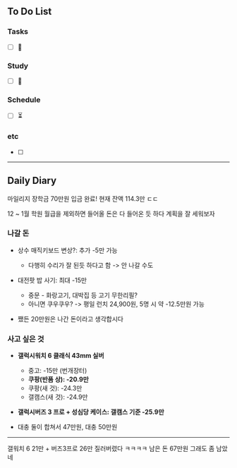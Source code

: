 ## To Do List
### Tasks
- [ ] 📅

### Study
- [ ] 📅 

### Schedule
- [ ] ⏳

### etc
- [ ] 

---
## Daily Diary
마일리지 장학금 70만원 입금 완료!
현재 잔액 114.3만 ㄷㄷ

12 ~ 1월 학원 월급을 제외하면 들어올 돈은 다 들어온 듯 하다
계획을 잘 세워보자

### 나갈 돈
- 상수 매직키보드 변상?: 추가 -5만 가능
	- 다행히 수리가 잘 된듯 하다고 함 -> 안 나갈 수도
- 대전팟 밥 사기: 최대 -15만
	- 중문 - 화랑고기, 대박집 등 고기 무한리필?
	- 아니면 쿠우쿠우? -> 평일 런치 24,900원, 5명 시 약 -12.5만원 가능

- 쨌든 20만원은 나간 돈이라고 생각합시다

### 사고 싶은 것
- **갤럭시워치 6 클래식 43mm 실버** 
	- 중고: -15만 (번개장터)
	- **쿠팡(반품 상): -20.9만**
	- 쿠팡(새 것): -24.3만
	- 갤캠스(새 것): -24.9만 
- **갤럭시버즈 3 프로 + 성심당 케이스: 갤캠스 기준 -25.9만**

- 대충 둘이 합쳐서 47만원, 대충 50만원

---
갤워치 6 21만 + 버즈3프로 26만 질러버렸다 ㅋㅋㅋㅋ
남은 돈 67만원
그래도 좀 남았네